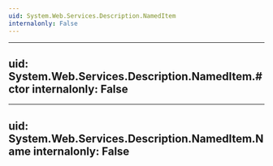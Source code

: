 ```yaml
---
uid: System.Web.Services.Description.NamedItem
internalonly: False
---
```


---
uid: System.Web.Services.Description.NamedItem.#ctor
internalonly: False
---

---
uid: System.Web.Services.Description.NamedItem.Name
internalonly: False
---
